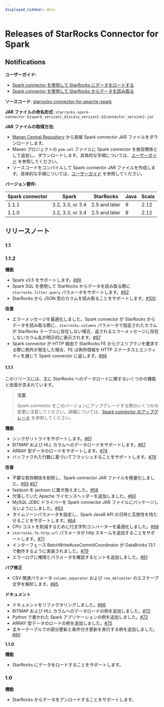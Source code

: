 ```yaml
---
displayed_sidebar: docs
---
```


# Releases of StarRocks Connector for Spark

## Notifications

**ユーザーガイド:**

- [Spark connector を使用して StarRocks にデータをロードする](https://docs.starrocks.io/docs/loading/Spark-connector-starrocks/)
- [Spark connector を使用して StarRocks からデータを読み取る](https://docs.starrocks.io/docs/unloading/Spark_connector/)

**ソースコード**: [starrocks-connector-for-apache-spark](https://github.com/StarRocks/starrocks-connector-for-apache-spark)

**JAR ファイルの命名形式**: `starrocks-spark-connector-${spark_version}_${scala_version}-${connector_version}.jar`

**JAR ファイルの取得方法:**

- [Maven Central Repository](https://repo1.maven.org/maven2/com/starrocks) から直接 Spark connector JAR ファイルをダウンロードします。
- Maven プロジェクトの `pom.xml` ファイルに Spark connector を依存関係として追加し、ダウンロードします。具体的な手順については、[ユーザーガイド](https://docs.starrocks.io/docs/loading/Spark-connector-starrocks/#obtain-spark-connector) を参照してください。
- ソースコードをコンパイルして Spark connector JAR ファイルを作成します。具体的な手順については、[ユーザーガイド](https://docs.starrocks.io/docs/loading/Spark-connector-starrocks/#obtain-spark-connector) を参照してください。

**バージョン要件:**

| Spark connector | Spark            | StarRocks     | Java | Scala |
| --------------- | ---------------- | ------------- | ---- | ----- |
| 1.1.1           | 3.2, 3.3, or 3.4 | 2.5 and later | 8    | 2.12  |
| 1.1.0           | 3.2, 3.3, or 3.4 | 2.5 and later | 8    | 2.12  |

## リリースノート

### 1.1

### 1.1.2

**機能**

- Spark v3.5 をサポートします。[#89](https://github.com/StarRocks/starrocks-connector-for-apache-spark/pull/89)
- Spark SQL を使用して StarRocks からデータを読み取る際に `starrocks.filter.query` パラメータをサポートします。[#92](https://github.com/StarRocks/starrocks-connector-for-apache-spark/pull/92)
- StarRocks から JSON 型のカラムを読み取ることをサポートします。[#100](https://github.com/StarRocks/starrocks-connector-for-apache-spark/pull/100)

**改善**

- エラーメッセージを最適化しました。Spark connector が StarRocks からデータを読み取る際に、`starrocks.columns` パラメータで指定されたカラムが StarRocks テーブルに存在しない場合、返されるエラーメッセージに存在しないカラム名が明示的に表示されます。[#97](https://github.com/StarRocks/starrocks-connector-for-apache-spark/pull/97)
- Spark connector が HTTP 経由で StarRocks FE からクエリプランを要求する際に例外が発生した場合、FE は例外情報を HTTP ステータスとエンティティを通じて Spark connector に返します。[#98](https://github.com/StarRocks/starrocks-connector-for-apache-spark/pull/98)

#### 1.1.1

このリリースには、主に StarRocks へのデータロードに関するいくつかの機能と改善が含まれています。

> **注意**
>
> Spark connector をこのバージョンにアップグレードする際のいくつかの変更に注意してください。詳細については、[Spark connector のアップグレード](https://docs.starrocks.io/docs/loading/Spark-connector-starrocks/#upgrade-from-version-110-to-111) を参照してください。

**機能**

- シンクがリトライをサポートします。[#61](https://github.com/StarRocks/starrocks-connector-for-apache-spark/pull/61)
- BITMAP および HLL カラムへのデータロードをサポートします。[#67](https://github.com/StarRocks/starrocks-connector-for-apache-spark/pull/67)
- ARRAY 型データのロードをサポートします。[#74](https://github.com/StarRocks/starrocks-connector-for-apache-spark/pull/74)
- バッファされた行数に基づいてフラッシュすることをサポートします。[#78](https://github.com/StarRocks/starrocks-connector-for-apache-spark/pull/78)

**改善**

- 不要な依存関係を削除し、Spark connector JAR ファイルを軽量化しました。[#55](https://github.com/StarRocks/starrocks-connector-for-apache-spark/pull/55) [#57](https://github.com/StarRocks/starrocks-connector-for-apache-spark/pull/57)
- fastjson を jackson に置き換えました。[#58](https://github.com/StarRocks/starrocks-connector-for-apache-spark/pull/58)
- 欠落していた Apache ライセンスヘッダーを追加しました。[#60](https://github.com/StarRocks/starrocks-connector-for-apache-spark/pull/60)
- MySQL JDBC ドライバーを Spark connector JAR ファイルにパッケージしないようにしました。[#63](https://github.com/StarRocks/starrocks-connector-for-apache-spark/pull/63)
- タイムゾーンパラメータを設定し、Spark Java8 API の日時と互換性を持たせることをサポートします。[#64](https://github.com/StarRocks/starrocks-connector-for-apache-spark/pull/64)
- CPU コストを削減するために行文字列コンバーターを最適化しました。[#68](https://github.com/StarRocks/starrocks-connector-for-apache-spark/pull/68)
- `starrocks.fe.http.url` パラメータが http スキームを追加することをサポートします。[#71](https://github.com/StarRocks/starrocks-connector-for-apache-spark/pull/71)
- インターフェース BatchWrite#useCommitCoordinator が DataBricks 13.1 で動作するように実装されました。[#79](https://github.com/StarRocks/starrocks-connector-for-apache-spark/pull/79)
- エラーログに権限とパラメータを確認するヒントを追加しました。[#81](https://github.com/StarRocks/starrocks-connector-for-apache-spark/pull/81)

**バグ修正**

- CSV 関連パラメータ `column_separator` および `row_delimiter` のエスケープ文字を解析します。[#85](https://github.com/StarRocks/starrocks-connector-for-apache-spark/pull/85)

**ドキュメント**

- ドキュメントをリファクタリングしました。[#66](https://github.com/StarRocks/starrocks-connector-for-apache-spark/pull/66)
- BITMAP および HLL カラムへのデータロードの例を追加しました。[#70](https://github.com/StarRocks/starrocks-connector-for-apache-spark/pull/70)
- Python で書かれた Spark アプリケーションの例を追加しました。[#72](https://github.com/StarRocks/starrocks-connector-for-apache-spark/pull/72)
- ARRAY 型データのロードの例を追加しました。[#75](https://github.com/StarRocks/starrocks-connector-for-apache-spark/pull/75)
- 主キーテーブルでの部分更新と条件付き更新を実行する例を追加しました。[#80](https://github.com/StarRocks/starrocks-connector-for-apache-spark/pull/80)

**1.1.0**

**機能**

- StarRocks にデータをロードすることをサポートします。

### 1.0

**機能**

- StarRocks からデータをアンロードすることをサポートします。